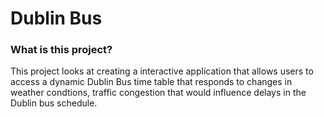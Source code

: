 # Dublin Bus
### What is this project?
This project looks at creating a interactive application that allows users to access a dynamic Dublin Bus time table that responds to changes in weather condtions, traffic congestion that would influence delays in the Dublin bus schedule. 

